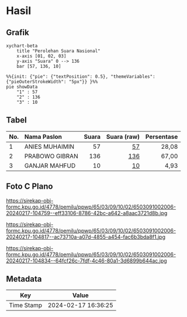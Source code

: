 # Hasil

## Grafik

```mermaid
xychart-beta
    title "Perolehan Suara Nasional"
    x-axis [01, 02, 03]
    y-axis "Suara" 0 --> 136
    bar [57, 136, 10]
```

```mermaid
%%{init: {"pie": {"textPosition": 0.5}, "themeVariables": {"pieOuterStrokeWidth": "5px"}} }%%
pie showData
    "1" : 57
    "2" : 136
    "3" : 10
```

## Tabel

| No. | Nama Paslon    | Suara | Suara (raw) | Persentase |
|:--- |:-------------- | -----:| -----------:| ----------:|
| 1   | ANIES MUHAIMIN | 57    | [57][p-1]   | 28,08      |
| 2   | PRABOWO GIBRAN | 136   | [136][p-2]  | 67,00      |
| 3   | GANJAR MAHFUD  | 10    | [10][p-3]   | 4,93       |


[p-1]: https://github.com/gigit-pemilu/pemilu-2024/blob/main/pilpres/hitung-suara/sub/65-kalimantan-utara/sub/03-nunukan/sub/09-nunukan-selatan/sub/1002-nunukan-selatan/sub/006-tps/sub/paslon-1.txt
[p-2]: https://github.com/gigit-pemilu/pemilu-2024/blob/main/pilpres/hitung-suara/sub/65-kalimantan-utara/sub/03-nunukan/sub/09-nunukan-selatan/sub/1002-nunukan-selatan/sub/006-tps/sub/paslon-2.txt
[p-3]: https://github.com/gigit-pemilu/pemilu-2024/blob/main/pilpres/hitung-suara/sub/65-kalimantan-utara/sub/03-nunukan/sub/09-nunukan-selatan/sub/1002-nunukan-selatan/sub/006-tps/sub/paslon-3.txt

## Foto C Plano

https://sirekap-obj-formc.kpu.go.id/4778/pemilu/ppwp/65/03/09/10/02/6503091002006-20240217-104759--eff33106-8786-42bc-a642-a8aac3721d8b.jpg

https://sirekap-obj-formc.kpu.go.id/4778/pemilu/ppwp/65/03/09/10/02/6503091002006-20240217-104817--ac73710a-a07d-4855-a454-fac6b3bda8f1.jpg

https://sirekap-obj-formc.kpu.go.id/4778/pemilu/ppwp/65/03/09/10/02/6503091002006-20240217-104834--64fcf26c-7fdf-4c46-80a1-3d6899b644ac.jpg


## Metadata

| Key        | Value               |
| ---------- | ------------------- |
| Time Stamp | 2024-02-17 16:36:25 |



